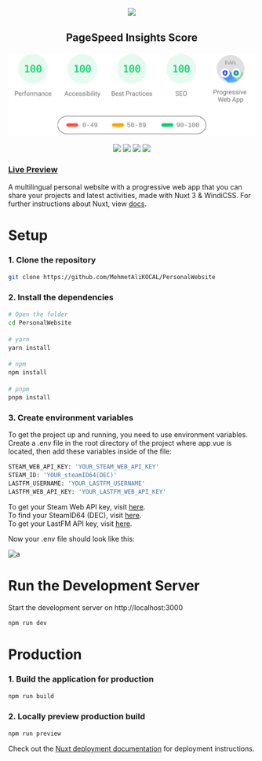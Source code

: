 <p align="center">
<img src="https://i.hizliresim.com/8afr6fj.png"/>
</p>

<h2 align="center">

PageSpeed Insights Score

</h2>

<p align="center">

<img width="700px" src="/assets/readmeBanner.svg"/>

</p>

<p align="center" >
<img src="https://shields.io/badge/-WINDICSS-blue?style=for-the-badge&logo=windicss&logoColor=%23e8e8e8&logoWidth=30&labelColor=%231a1b1b&color=%232b2b2b"/> <img src="https://shields.io/badge/-VUE-blue?style=for-the-badge&logo=vuedotjs&logoColor=%23e8e8e8&logoWidth=30&labelColor=%231a1b1b&color=%232b2b2b"/> <img src="https://shields.io/badge/-NUXT-blue?style=for-the-badge&logo=nuxtdotjs&logoColor=%23e8e8e8&logoWidth=30&labelColor=%231a1b1b&color=%232b2b2b"/> <img src="https://shields.io/badge/-VERCEL-blue?style=for-the-badge&logo=vercel&logoColor=%23e8e8e8&logoWidth=30&labelColor=%231a1b1b&color=%232b2b2b"/>

</p>

### [Live Preview](https://kocal.dev)

A multilingual personal website with a progressive web app that you can share your projects and latest activities, made with Nuxt 3 & WindiCSS. For further instructions about Nuxt, view [docs](https://nuxt.com/docs/getting-started/introduction).

# Setup

### 1. Clone the repository

```bash
git clone https://github.com/MehmetAliKOCAL/PersonalWebsite
```

### 2. Install the dependencies

```bash
# Open the folder
cd PersonalWebsite

# yarn
yarn install

# npm
npm install

# pnpm
pnpm install
```

### 3. Create environment variables

To get the project up and running, you need to use environment variables. Create a .env file in the root directory of the project where app.vue is located, then add these variables inside of the file:

```bash
STEAM_WEB_API_KEY: 'YOUR_STEAM_WEB_API_KEY'
STEAM_ID: 'YOUR_steamID64(DEC)'
LASTFM_USERNAME: 'YOUR_LASTFM_USERNAME'
LASTFM_WEB_API_KEY: 'YOUR_LASTFM_WEB_API_KEY'
```

To get your Steam Web API key, visit [here](https://steamcommunity.com/dev/apikey). <br>
To find your SteamID64 (DEC), visit [here](https://www.steamidfinder.com/). <br>
To get your LastFM API key, visit [here](https://www.last.fm/api/account/create).

Now your .env file should look like this:

![a](https://i.hizliresim.com/pjcmajq.png)

# Run the Development Server

Start the development server on http://localhost:3000

```bash
npm run dev
```

# Production

### 1. Build the application for production

```bash
npm run build
```

### 2. Locally preview production build

```bash
npm run preview
```

Check out the [Nuxt deployment documentation](https://nuxt.com/docs/getting-started/deployment) for deployment instructions.
